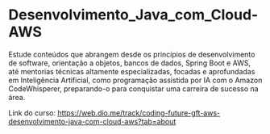 # Desenvolvimento_Java_com_Cloud-AWS

Estude conteúdos que abrangem desde os princípios de desenvolvimento de software, orientação a objetos, bancos de dados, Spring Boot e AWS, até mentorias técnicas altamente especializadas, focadas e aprofundadas em Inteligência Artificial, como programação assistida por IA com o Amazon CodeWhisperer, preparando-o para conquistar uma carreira de sucesso na área.

Link do curso: https://web.dio.me/track/coding-future-gft-aws-desenvolvimento-java-com-cloud-aws?tab=about
